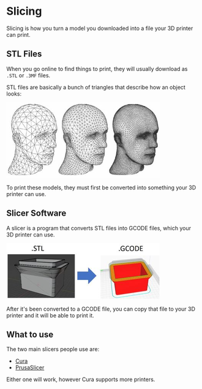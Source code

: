 # Slicing

Slicing is how you turn a model you downloaded into a file your 3D printer can print.

## STL Files

When you go online to find things to print, they will usually download as `.STL` or  `.3MF` files. 

STL files are basically a bunch of triangles that describe how an object looks:

![3d model renderings](images/slicing_models.jpg)

To print these models, they must first be converted into something your 3D printer can use. 

## Slicer Software

A slicer is a program that converts STL files into GCODE files, which your 3D printer can use.

![STL to gcode conversion](images/stl-to-gcode.jpg)

After it's been converted to a GCODE file, you can copy that file to your 3D printer and it will be able to print it.

## What to use

The two main slicers people use are:

- [Cura](https://ultimaker.com/software/ultimaker-cura)
- [PrusaSlicer](https://www.prusa3d.com/page/prusaslicer_424/)

Either one will work, however Cura supports more printers.

